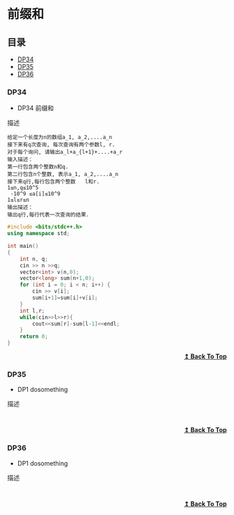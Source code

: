 # 前缀和

## 目录

- [DP34](#DP34)
- [DP35](#DP35)
- [DP36](#DP36)


### DP34
* DP34 前缀和

描述
```
给定一个长度为n的数组a_1, a_2,....a_n 
接下来有q次查询, 每次查询有两个参数l, r.
对于每个询问, 请输出a_l+a_{l+1}+....+a_r
输入描述：
第一行包含两个整数n和q.
第二行包含n个整数, 表示a_1, a_2,....a_n 
接下来q行,每行包含两个整数   l和r.
1≤n,q≤10^5
 -10^9 ≤a[i]≤10^9
1≤l≤r≤n
输出描述：
输出q行,每行代表一次查询的结果.
```
<!-- ![img]() -->
```cpp
#include <bits/stdc++.h>
using namespace std;

int main()
{
    int n, q;
    cin >> n >>q;
    vector<int> v(n,0);
    vector<long> sum(n+1,0);
    for (int i = 0; i < n; i++) {
        cin >> v[i];
        sum[i+1]=sum[i]+v[i];
    }
    int l,r;
    while(cin>>l>>r){
        cout<<sum[r]-sum[l-1]<<endl;
    }
    return 0;
}
```

<div align="right">
    <b><a href="#目录">↥ Back To Top</a></b>
</div>


### DP35
* DP1 dosomething

描述
```

```
<!-- ![img]() -->
```cpp

```

<div align="right">
    <b><a href="#目录">↥ Back To Top</a></b>
</div>


### DP36
* DP1 dosomething

描述
```

```
<!-- ![img]() -->
```cpp

```

<div align="right">
    <b><a href="#目录">↥ Back To Top</a></b>
</div>

